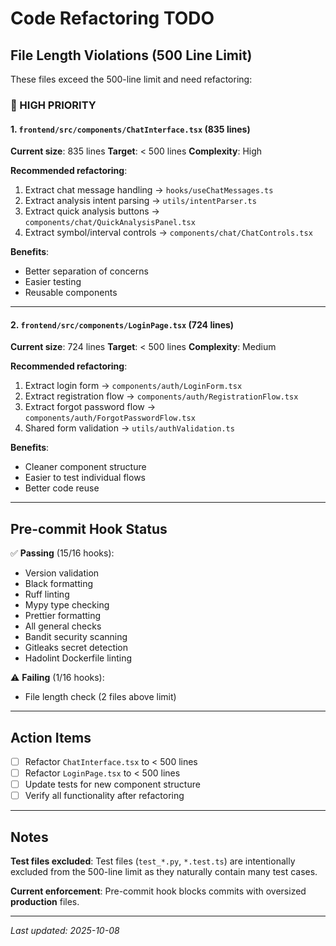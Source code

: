# Code Refactoring TODO

## File Length Violations (500 Line Limit)

These files exceed the 500-line limit and need refactoring:

### 🔴 HIGH PRIORITY

#### 1. `frontend/src/components/ChatInterface.tsx` (835 lines)
**Current size**: 835 lines
**Target**: < 500 lines
**Complexity**: High

**Recommended refactoring**:
1. Extract chat message handling → `hooks/useChatMessages.ts`
2. Extract analysis intent parsing → `utils/intentParser.ts`
3. Extract quick analysis buttons → `components/chat/QuickAnalysisPanel.tsx`
4. Extract symbol/interval controls → `components/chat/ChatControls.tsx`

**Benefits**:
- Better separation of concerns
- Easier testing
- Reusable components

---

#### 2. `frontend/src/components/LoginPage.tsx` (724 lines)
**Current size**: 724 lines
**Target**: < 500 lines
**Complexity**: Medium

**Recommended refactoring**:
1. Extract login form → `components/auth/LoginForm.tsx`
2. Extract registration flow → `components/auth/RegistrationFlow.tsx`
3. Extract forgot password flow → `components/auth/ForgotPasswordFlow.tsx`
4. Shared form validation → `utils/authValidation.ts`

**Benefits**:
- Cleaner component structure
- Easier to test individual flows
- Better code reuse

---

## Pre-commit Hook Status

✅ **Passing** (15/16 hooks):
- Version validation
- Black formatting
- Ruff linting
- Mypy type checking
- Prettier formatting
- All general checks
- Bandit security scanning
- Gitleaks secret detection
- Hadolint Dockerfile linting

⚠️ **Failing** (1/16 hooks):
- File length check (2 files above limit)

---

## Action Items

- [ ] Refactor `ChatInterface.tsx` to < 500 lines
- [ ] Refactor `LoginPage.tsx` to < 500 lines
- [ ] Update tests for new component structure
- [ ] Verify all functionality after refactoring

---

## Notes

**Test files excluded**: Test files (`test_*.py`, `*.test.ts`) are intentionally excluded from the 500-line limit as they naturally contain many test cases.

**Current enforcement**: Pre-commit hook blocks commits with oversized **production** files.

---

*Last updated: 2025-10-08*
